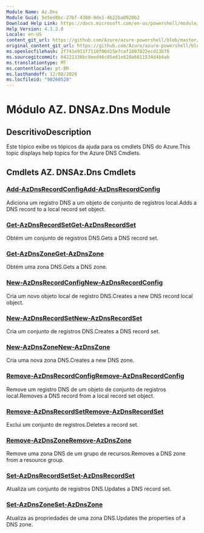 ```yaml
---
Module Name: Az.Dns
Module Guid: 5e5ed8bc-27bf-4380-9de1-4b22ba0920b2
Download Help Link: https://docs.microsoft.com/en-us/powershell/module/az.dns
Help Version: 4.1.2.0
Locale: en-US
content_git_url: https://github.com/Azure/azure-powershell/blob/master/src/Dns/Dns/help/Az.DNS.md
original_content_git_url: https://github.com/Azure/azure-powershell/blob/master/src/Dns/Dns/help/Az.DNS.md
ms.openlocfilehash: 2f741e911f7118f06d15e7caf1807822ecd13b76
ms.sourcegitcommit: 04221336bc9eed46c05ed1e828a6811534d4b4ab
ms.translationtype: MT
ms.contentlocale: pt-BR
ms.lasthandoff: 12/08/2020
ms.locfileid: "98260528"
---
```

# <span data-ttu-id="cef94-101">Módulo AZ. DNS</span><span class="sxs-lookup"><span data-stu-id="cef94-101">Az.Dns Module</span></span>
## <span data-ttu-id="cef94-102">Descritivo</span><span class="sxs-lookup"><span data-stu-id="cef94-102">Description</span></span>
<span data-ttu-id="cef94-103">Este tópico exibe os tópicos da ajuda para os cmdlets DNS do Azure.</span><span class="sxs-lookup"><span data-stu-id="cef94-103">This topic displays help topics for the Azure DNS Cmdlets.</span></span>

## <span data-ttu-id="cef94-104">Cmdlets AZ. DNS</span><span class="sxs-lookup"><span data-stu-id="cef94-104">Az.Dns Cmdlets</span></span>
### [<span data-ttu-id="cef94-105">Add-AzDnsRecordConfig</span><span class="sxs-lookup"><span data-stu-id="cef94-105">Add-AzDnsRecordConfig</span></span>](Add-AzDnsRecordConfig.md)
<span data-ttu-id="cef94-106">Adiciona um registro DNS a um objeto de conjunto de registros local.</span><span class="sxs-lookup"><span data-stu-id="cef94-106">Adds a DNS record to a local record set object.</span></span>

### [<span data-ttu-id="cef94-107">Get-AzDnsRecordSet</span><span class="sxs-lookup"><span data-stu-id="cef94-107">Get-AzDnsRecordSet</span></span>](Get-AzDnsRecordSet.md)
<span data-ttu-id="cef94-108">Obtém um conjunto de registros DNS.</span><span class="sxs-lookup"><span data-stu-id="cef94-108">Gets a DNS record set.</span></span>

### [<span data-ttu-id="cef94-109">Get-AzDnsZone</span><span class="sxs-lookup"><span data-stu-id="cef94-109">Get-AzDnsZone</span></span>](Get-AzDnsZone.md)
<span data-ttu-id="cef94-110">Obtém uma zona DNS.</span><span class="sxs-lookup"><span data-stu-id="cef94-110">Gets a DNS zone.</span></span>

### [<span data-ttu-id="cef94-111">New-AzDnsRecordConfig</span><span class="sxs-lookup"><span data-stu-id="cef94-111">New-AzDnsRecordConfig</span></span>](New-AzDnsRecordConfig.md)
<span data-ttu-id="cef94-112">Cria um novo objeto local de registro DNS.</span><span class="sxs-lookup"><span data-stu-id="cef94-112">Creates a new DNS record local object.</span></span>

### [<span data-ttu-id="cef94-113">New-AzDnsRecordSet</span><span class="sxs-lookup"><span data-stu-id="cef94-113">New-AzDnsRecordSet</span></span>](New-AzDnsRecordSet.md)
<span data-ttu-id="cef94-114">Cria um conjunto de registros DNS.</span><span class="sxs-lookup"><span data-stu-id="cef94-114">Creates a DNS record set.</span></span>

### [<span data-ttu-id="cef94-115">New-AzDnsZone</span><span class="sxs-lookup"><span data-stu-id="cef94-115">New-AzDnsZone</span></span>](New-AzDnsZone.md)
<span data-ttu-id="cef94-116">Cria uma nova zona DNS.</span><span class="sxs-lookup"><span data-stu-id="cef94-116">Creates a new DNS zone.</span></span>

### [<span data-ttu-id="cef94-117">Remove-AzDnsRecordConfig</span><span class="sxs-lookup"><span data-stu-id="cef94-117">Remove-AzDnsRecordConfig</span></span>](Remove-AzDnsRecordConfig.md)
<span data-ttu-id="cef94-118">Remove um registro DNS de um objeto de conjunto de registros local.</span><span class="sxs-lookup"><span data-stu-id="cef94-118">Removes a DNS record from a local record set object.</span></span>

### [<span data-ttu-id="cef94-119">Remove-AzDnsRecordSet</span><span class="sxs-lookup"><span data-stu-id="cef94-119">Remove-AzDnsRecordSet</span></span>](Remove-AzDnsRecordSet.md)
<span data-ttu-id="cef94-120">Exclui um conjunto de registros.</span><span class="sxs-lookup"><span data-stu-id="cef94-120">Deletes a record set.</span></span>

### [<span data-ttu-id="cef94-121">Remove-AzDnsZone</span><span class="sxs-lookup"><span data-stu-id="cef94-121">Remove-AzDnsZone</span></span>](Remove-AzDnsZone.md)
<span data-ttu-id="cef94-122">Remove uma zona DNS de um grupo de recursos.</span><span class="sxs-lookup"><span data-stu-id="cef94-122">Removes a DNS zone from a resource group.</span></span>

### [<span data-ttu-id="cef94-123">Set-AzDnsRecordSet</span><span class="sxs-lookup"><span data-stu-id="cef94-123">Set-AzDnsRecordSet</span></span>](Set-AzDnsRecordSet.md)
<span data-ttu-id="cef94-124">Atualiza um conjunto de registros DNS.</span><span class="sxs-lookup"><span data-stu-id="cef94-124">Updates a DNS record set.</span></span>

### [<span data-ttu-id="cef94-125">Set-AzDnsZone</span><span class="sxs-lookup"><span data-stu-id="cef94-125">Set-AzDnsZone</span></span>](Set-AzDnsZone.md)
<span data-ttu-id="cef94-126">Atualiza as propriedades de uma zona DNS.</span><span class="sxs-lookup"><span data-stu-id="cef94-126">Updates the properties of a DNS zone.</span></span>

